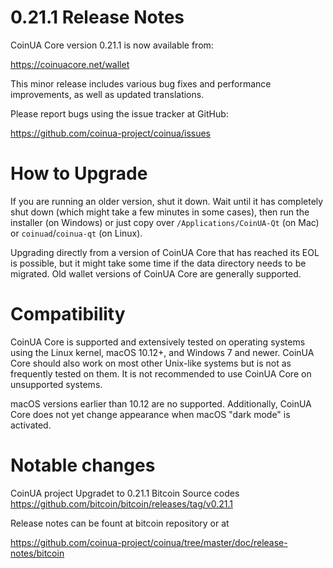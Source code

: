 0.21.1 Release Notes
====================

CoinUA Core version 0.21.1 is now available from:

  <https://coinuacore.net/wallet>

This minor release includes various bug fixes and performance
improvements, as well as updated translations.

Please report bugs using the issue tracker at GitHub:

  <https://github.com/coinua-project/coinua/issues>


How to Upgrade
==============

If you are running an older version, shut it down. Wait until it has completely
shut down (which might take a few minutes in some cases), then run the
installer (on Windows) or just copy over `/Applications/CoinUA-Qt` (on Mac)
or `coinuad`/`coinua-qt` (on Linux).

Upgrading directly from a version of CoinUA Core that has reached its EOL is
possible, but it might take some time if the data directory needs to be migrated. Old
wallet versions of CoinUA Core are generally supported.

Compatibility
==============

CoinUA Core is supported and extensively tested on operating systems
using the Linux kernel, macOS 10.12+, and Windows 7 and newer.  CoinUA
Core should also work on most other Unix-like systems but is not as
frequently tested on them.  It is not recommended to use CoinUA Core on
unsupported systems.

macOS versions earlier than 10.12 are no supported. 
Additionally, CoinUA Core does not yet change appearance
when macOS "dark mode" is activated.

Notable changes
===============

CoinUA project Upgradet to 0.21.1 Bitcoin Source codes
https://github.com/bitcoin/bitcoin/releases/tag/v0.21.1

Release notes can be fount at bitcoin repository or at

https://github.com/coinua-project/coinua/tree/master/doc/release-notes/bitcoin